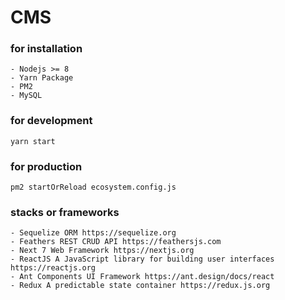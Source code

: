 # CMS

### for installation
```
- Nodejs >= 8
- Yarn Package
- PM2
- MySQL
```

### for development
```
yarn start
```

### for production
```
pm2 startOrReload ecosystem.config.js
```

### stacks or frameworks
```
- Sequelize ORM https://sequelize.org
- Feathers REST CRUD API https://feathersjs.com
- Next 7 Web Framework https://nextjs.org
- ReactJS A JavaScript library for building user interfaces https://reactjs.org
- Ant Components UI Framework https://ant.design/docs/react
- Redux A predictable state container https://redux.js.org
```


